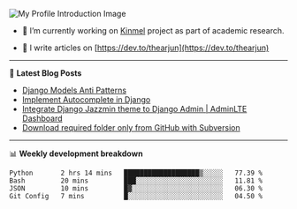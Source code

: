 ![My Profile Introduction Image](https://i.ibb.co/tLFZ15Q/gh.png)

- 🔭 I’m currently working on [Kinmel](https://github.com/thearjun/kinmel) project as part of academic research.

- 📝 I write articles on [https://dev.to/thearjun](https://dev.to/thearjun)

-------

📕 **Latest Blog Posts**
<!-- BLOG-POST-LIST:START -->
- [Django Models Anti Patterns](https://dev.to/thearjun/django-models-anti-patterns-1ma1)
- [Implement Autocomplete in Django](https://dev.to/thearjun/implement-autocomplete-in-django-3h20)
- [Integrate Django Jazzmin theme to Django Admin | AdminLTE Dashboard](https://dev.to/thearjun/integrate-django-jazzmin-theme-to-django-admin-adminlte-dashboard-5aao)
- [Download required folder only from GitHub with Subversion](https://dev.to/thearjun/download-required-folder-only-from-github-with-subversion-2gpc)
<!-- BLOG-POST-LIST:END -->

-------

📊 **Weekly development breakdown**
<!--START_SECTION:waka-->
```text
Python       2 hrs 14 mins   ███████████████████▒░░░░░   77.39 % 
Bash         20 mins         ███░░░░░░░░░░░░░░░░░░░░░░   11.81 % 
JSON         10 mins         █▓░░░░░░░░░░░░░░░░░░░░░░░   06.30 % 
Git Config   7 mins          █░░░░░░░░░░░░░░░░░░░░░░░░   04.50 % 
```
<!--END_SECTION:waka-->
<img src='https://profile-counter.glitch.me/thearjun/count.svg' width='0px'>
